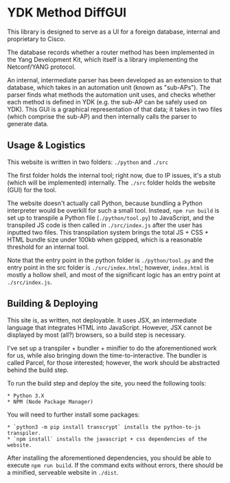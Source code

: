 # YDK Method DiffGUI

This library is designed to serve as a UI for a foreign database, internal and proprietary to Cisco.

The database records whether a router method has been implemented in the Yang Development Kit, which itself is a 
library implementing the Netconf/YANG protocol. 

An internal, intermediate parser has been developed as an extension to that database, which takes
in an automation unit (known as "sub-APs"). The parser finds what methods the automation unit uses, and 
checks whether each method is defined in YDK (e.g. the sub-AP can be safely used on YDK). This GUI is a graphical
representation of that data; it takes in two files (which comprise the sub-AP) and then internally calls
the parser to generate data.

## Usage & Logistics

This website is written in two folders: `./python` and `./src`

The first folder holds the internal tool; right now, due to IP issues, it's a stub (which will be implemented)
internally. The `./src` folder holds the website (GUI) for the tool.

The website doesn't actually call Python, because bundling a Python interpreter would be overkill for such a small
tool. Instead, `npm run build` is set up to transpile a Python file (`./python/tool.py`) to JavaScript, and the 
transpiled JS code is then called in `./src/index.js` after the user has inputted two files. This transpilation system brings the total JS + CSS + HTML bundle size under 100kb when gzipped, which is a 
reasonable threshold for an internal tool.

Note that the entry point in the python folder is `./python/tool.py` and the entry point in the src folder is `./src/index.html`; however, `index.html` is mostly a hollow shell, and most of the significant logic has an entry point at
`./src/index.js`.

## Building & Deploying

This site is, as written, not deployable. It uses JSX, an intermediate language that integrates HTML into JavaScript.
However, JSX cannot be displayed by most (all?) browsers, so a build step is necessary.

I've set up a transpiler + bundler + minifier to do the aforementioned work for us, while also bringing down the
time-to-interactive. The bundler is called Parcel, for those interested; however, the work should be abstracted behind
the build step.

To run the build step and deploy the site, you need the following tools:

    * Python 3.X
    * NPM (Node Package Manager)

You will need to further install some packages:

    * `python3 -m pip install transcrypt` installs the python-to-js transpiler.
    * `npm install` installs the javascript + css dependencies of the website.

After installing the aforementioned dependencies, you should be able to execute `npm run build`. If the command
exits without errors, there should be a minified, serveable website in `./dist`.